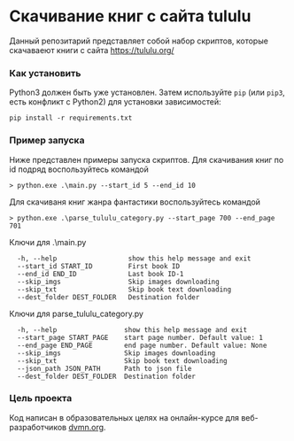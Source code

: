 # Скачивание книг с сайта tululu

Данный репозитарий представляет собой набор скриптов, которые скачаваеют книги с сайта https://tululu.org/

### Как установить

Python3 должен быть уже установлен. 
Затем используйте `pip` (или `pip3`, есть конфликт с Python2) для установки зависимостей:
```
pip install -r requirements.txt
```

### Пример запуска

Ниже представлен примеры запуска скриптов.
Для скачивания книг по id подряд воспользуйтесь командой
```commandline
> python.exe .\main.py --start_id 5 --end_id 10   
```
Для скачиваня книг жанра фантастики воспользуйтесь командой
```commandline
> python.exe .\parse_tululu_category.py --start_page 700 --end_page 701 
```
Ключи для .\main.py
```commandline
  -h, --help                  show this help message and exit
  --start_id START_ID         First book ID
  --end_id END_ID             Last book ID-1
  --skip_imgs                 Skip images downloading
  --skip_txt                  Skip book text downloading
  --dest_folder DEST_FOLDER   Destination folder

```
Ключи для parse_tululu_category.py
```commandline
  -h, --help                 show this help message and exit
  --start_page START_PAGE    start page number. Default value: 1
  --end_page END_PAGE        end page number. Default value: None
  --skip_imgs                Skip images downloading
  --skip_txt                 Skip book text downloading
  --json_path JSON_PATH      Path to json file
  --dest_folder DEST_FOLDER  Destination folder
```

### Цель проекта

Код написан в образовательных целях на онлайн-курсе для веб-разработчиков [dvmn.org](https://dvmn.org/).